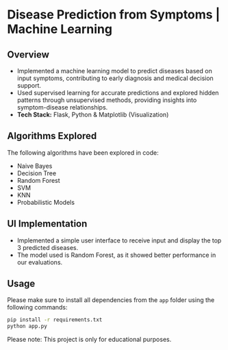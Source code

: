 # Disease Prediction from Symptoms | Machine Learning 

## Overview
- Implemented a machine learning model to predict diseases based on input symptoms, contributing to early diagnosis and medical decision support.
- Used supervised learning for accurate predictions and explored hidden patterns through unsupervised methods, providing insights into symptom-disease relationships.
- **Tech Stack:** Flask, Python & Matplotlib (Visualization)

## Algorithms Explored
The following algorithms have been explored in code:
- Naive Bayes
- Decision Tree
- Random Forest
- SVM
- KNN
- Probabilistic Models

## UI Implementation
- Implemented a simple user interface to receive input and display the top 3 predicted diseases.
- The model used is Random Forest, as it showed better performance in our evaluations.

## Usage
Please make sure to install all dependencies from the `app` folder using the following commands:

```bash
pip install -r requirements.txt
python app.py
```

Please note: This project is only for educational purposes.
